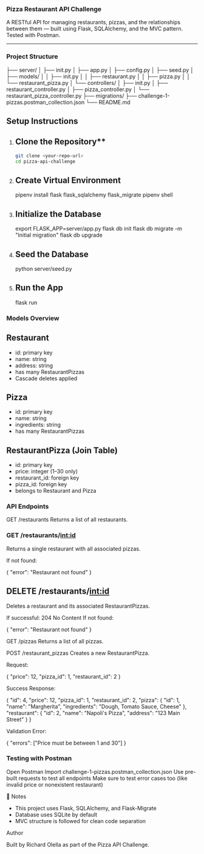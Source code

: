 ### Pizza Restaurant API Challenge

A RESTful API for managing restaurants, pizzas, and the relationships between them — built using Flask, SQLAlchemy, and the MVC pattern. Tested with Postman.

---

### Project Structure

├── server/
│ ├── init.py
│ ├── app.py
│ ├── config.py
│ ├── seed.py
│ ├── models/
│ │ ├── init.py
│ │ ├── restaurant.py
│ │ ├── pizza.py
│ │ └── restaurant_pizza.py
│ └── controllers/
│ ├── init.py
│ ├── restaurant_controller.py
│ ├── pizza_controller.py
│ └── restaurant_pizza_controller.py
├── migrations/
├── challenge-1-pizzas.postman_collection.json
└── README.md


##  Setup Instructions

1. ## Clone the Repository**
   ```bash
   git clone <your-repo-url>
   cd pizza-api-challenge

2. ## Create Virtual Environment
   

   pipenv install flask flask_sqlalchemy flask_migrate
   pipenv shell

3. ## Initialize the Database


   export FLASK_APP=server/app.py
   flask db init
   flask db migrate -m "Initial migration"
   flask db upgrade

4. ## Seed the Database
   

   python server/seed.py

5. ## Run the App

   flask run

### Models Overview

## Restaurant

- id: primary key
- name: string
- address: string
- has many RestaurantPizzas
- Cascade deletes applied

## Pizza

- id: primary key
- name: string
- ingredients: string
- has many RestaurantPizzas

## RestaurantPizza (Join Table)

- id: primary key
- price: integer (1–30 only)
- restaurant_id: foreign key
- pizza_id: foreign key
- belongs to Restaurant and Pizza

### API Endpoints

GET /restaurants
Returns a list of all restaurants.

### GET /restaurants/<int:id>

Returns a single restaurant with all associated pizzas.

If not found:

  
{ "error": "Restaurant not found" }

## DELETE /restaurants/<int:id>
Deletes a restaurant and its associated RestaurantPizzas.

If successful: 204 No Content
If not found:


{ "error": "Restaurant not found" }

GET /pizzas
Returns a list of all pizzas.

POST /restaurant_pizzas
Creates a new RestaurantPizza.

Request:


{
  "price": 12,
  "pizza_id": 1,
  "restaurant_id": 2
}

Success Response:


{
  "id": 4,
  "price": 12,
  "pizza_id": 1,
  "restaurant_id": 2,
  "pizza": {
    "id": 1,
    "name": "Margherita",
    "ingredients": "Dough, Tomato Sauce, Cheese"
  },
  "restaurant": {
    "id": 2,
    "name": "Napoli's Pizza",
    "address": "123 Main Street"
  }
}

Validation Error:


{
  "errors": ["Price must be between 1 and 30"]
}

### Testing with Postman

Open Postman
Import challenge-1-pizzas.postman_collection.json
Use pre-built requests to test all endpoints
Make sure to test error cases too (like invalid price or nonexistent restaurant)

📌 Notes

- This project uses Flask, SQLAlchemy, and Flask-Migrate
- Database uses SQLite by default
- MVC structure is followed for clean code separation

Author

Built by Richard Olella as part of the Pizza API Challenge.








